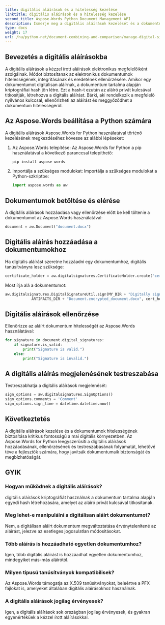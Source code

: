 ```yaml
---
title: digitális aláírások és a hitelesség kezelése
linktitle: digitális aláírások és a hitelesség kezelése
second_title: Aspose.Words Python Document Management API
description: Ismerje meg a digitális aláírások kezelését és a dokumentumok hitelességének biztosítását az Aspose.Words for Python használatával. Lépésről lépésre útmutató forráskóddal.
type: docs
weight: 17
url: /hu/python-net/document-combining-and-comparison/manage-digital-signatures/
---
```

## Bevezetés a digitális aláírásokba

A digitális aláírások a kézzel írott aláírások elektronikus megfelelőiként szolgálnak. Módot biztosítanak az elektronikus dokumentumok hitelességének, integritásának és eredetének ellenőrzésére. Amikor egy dokumentumot digitálisan aláírnak, a dokumentum tartalma alapján kriptográfiai hash jön létre. Ezt a hash-t ezután az aláíró privát kulcsával titkosítják, létrehozva a digitális aláírást. Bárki, aki rendelkezik a megfelelő nyilvános kulccsal, ellenőrizheti az aláírást és meggyőződhet a dokumentum hitelességéről.

## Az Aspose.Words beállítása a Python számára

A digitális aláírások Aspose.Words for Python használatával történő kezelésének megkezdéséhez kövesse az alábbi lépéseket:

1. Az Aspose.Words telepítése: Az Aspose.Words for Python a pip használatával a következő paranccsal telepíthető:
   
   ```python
   pip install aspose-words
   ```

2. Importálja a szükséges modulokat: Importálja a szükséges modulokat a Python-szkriptbe:
   
   ```python
   import aspose.words as aw
   ```

## Dokumentumok betöltése és elérése

A digitális aláírások hozzáadása vagy ellenőrzése előtt be kell töltenie a dokumentumot az Aspose.Words használatával:

```python
document = aw.Document("document.docx")
```

## Digitális aláírás hozzáadása a dokumentumokhoz

Ha digitális aláírást szeretne hozzáadni egy dokumentumhoz, digitális tanúsítványra lesz szüksége:

```python
certificate_holder = aw.digitalsignatures.CertificateHolder.create("certificate.pfx", "password")
```

Most írja alá a dokumentumot:

```python
aw.digitalsignatures.DigitalSignatureUtil.sign(MY_DIR + "Digitally signed.docx",
            ARTIFACTS_DIR + "Document.encrypted_document.docx", cert_holder, sign_options)
```

## Digitális aláírások ellenőrzése

Ellenőrizze az aláírt dokumentum hitelességét az Aspose.Words használatával:

```python
for signature in document.digital_signatures:
    if signature.is_valid:
        print("Signature is valid.")
    else:
        print("Signature is invalid.")
```

## A digitális aláírás megjelenésének testreszabása

Testreszabhatja a digitális aláírások megjelenését:

```python
sign_options = aw.digitalsignatures.SignOptions()
sign_options.comments = 'Comment'
sign_options.sign_time = datetime.datetime.now()
```

## Következtetés

A digitális aláírások kezelése és a dokumentumok hitelességének biztosítása kritikus fontosságú a mai digitális környezetben. Az Aspose.Words for Python leegyszerűsíti a digitális aláírások hozzáadásának, ellenőrzésének és testreszabásának folyamatát, lehetővé téve a fejlesztők számára, hogy javítsák dokumentumaik biztonságát és megbízhatóságát.

## GYIK

### Hogyan működnek a digitális aláírások?

digitális aláírások kriptográfiát használnak a dokumentum tartalma alapján egyedi hash létrehozására, amelyet az aláíró privát kulcsával titkosítanak.

### Meg lehet-e manipulálni a digitálisan aláírt dokumentumot?

Nem, a digitálisan aláírt dokumentum megváltoztatása érvénytelenítené az aláírást, jelezve az esetleges jogosulatlan módosításokat.

### Több aláírás is hozzáadható egyetlen dokumentumhoz?

Igen, több digitális aláírást is hozzáadhat egyetlen dokumentumhoz, mindegyiket más-más aláírótól.

### Milyen típusú tanúsítványok kompatibilisek?

Az Aspose.Words támogatja az X.509 tanúsítványokat, beleértve a PFX fájlokat is, amelyeket általában digitális aláírásokhoz használnak.

### A digitális aláírások jogilag érvényesek?

Igen, a digitális aláírások sok országban jogilag érvényesek, és gyakran egyenértékűek a kézzel írott aláírásokkal.